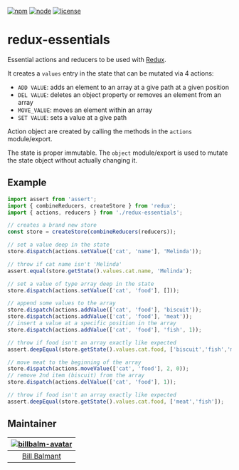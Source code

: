 [![npm][npm]][npm-url]
[![node][node]][node-url]
[![license][license]][license-url]

# redux-essentials

Essential actions and reducers to be used with [Redux].

It creates a `values` entry in the state that can be mutated via 4 actions:
- `ADD VALUE`: adds an element to an array at a give path at a given position
- `DEL VALUE`: deletes an object property or removes an element from an array
- `MOVE_VALUE`: moves an element within an array
- `SET VALUE`: sets a value at a give path

Action object are created by calling the methods in the `actions` module/export.

The state is proper immutable. The `object` module/export is used to mutate the
state object without actually changing it.

## Example

```js
import assert from 'assert';
import { combineReducers, createStore } from 'redux';
import { actions, reducers } from './redux-essentials';

// creates a brand new store
const store = createStore(combineReducers(reducers));

// set a value deep in the state
store.dispatch(actions.setValue(['cat', 'name'], 'Melinda'));

// throw if cat name isn't 'Melinda'
assert.equal(store.getState().values.cat.name, 'Melinda');

// set a value of type array deep in the state
store.dispatch(actions.setValue(['cat', 'food'], []));

// append some values to the array
store.dispatch(actions.addValue(['cat', 'food'], 'biscuit'));
store.dispatch(actions.addValue(['cat', 'food'], 'meat'));
// insert a value at a specific position in the array
store.dispatch(actions.addValue(['cat', 'food'], 'fish', 1));

// throw if food isn't an array exactly like expected
assert.deepEqual(store.getState().values.cat.food, ['biscuit','fish','meat']);

// move meat to the beginning of the array
store.dispatch(actions.moveValue(['cat', 'food'], 2, 0));
// remove 2nd item (biscuit) from the array
store.dispatch(actions.delValue(['cat', 'food'], 1));

// throw if food isn't an array exactly like expected
assert.deepEqual(store.getState().values.cat.food, ['meat','fish']);
```

## Maintainer

| [![billbalm-avatar]][billbalm] |
|:------------------------------:|
| [Bill Balmant]                 |

<!-- References -->
[Redux]: https://redux.js.org
[npm]: https://img.shields.io/npm/v/redux-essentials.svg
[npm-url]: https://npmjs.com/package/redux-essentials
[node]: https://img.shields.io/node/v/redux-essentials.svg
[node-url]: https://nodejs.org
[license]: https://img.shields.io/npm/l/redux-essentials.svg
[license-url]: https://github.com/billbalm/redux-essentials/raw/master/LICENSE.md
[billbalm]: https://github.com/billbalm
[Bill Balmant]: https://github.com/billbalm
[billbalm-avatar]: https://avatars3.githubusercontent.com/u/60496754?s=200&v=4
